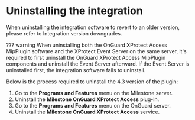 # Uninstalling the integration

When uninstalling the integration software to revert to an older version, please refer to Integration version downgrades.

??? warning
    When uninstalling both the OnGuard XProtect Access MipPlugin software and the XProtect Event Server on the same server, it's required to first uninstall the OnGuard XProtect Access MipPlugin components and uninstall the Event Server afterward. If the Event Server is uninstalled first, the integration software fails to uninstall.

Below is the process required to uninstall the 4.3 version of the plugin:</br>

1. Go to the **Programs and Features** menu on the Milestone server.
2. Uninstall the **Milestone OnGuard XProtect Access** plug-in.
3. Go to the **Programs and Features** menu on the OnGuard server.
4. Uninstall the **Milestone OnGuard XProtect Access** service.